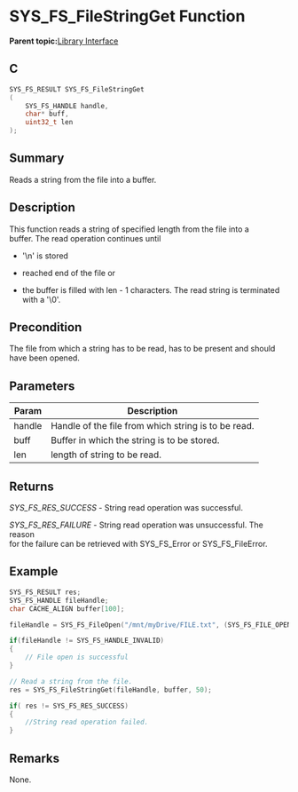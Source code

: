 # SYS\_FS\_FileStringGet Function

**Parent topic:**[Library Interface](GUID-42556FDF-A632-49FE-8A5E-9303A926578C.md)

## C

```c
SYS_FS_RESULT SYS_FS_FileStringGet
(
    SYS_FS_HANDLE handle,
    char* buff,
    uint32_t len
);
```

## Summary

Reads a string from the file into a buffer.

## Description

This function reads a string of specified length from the file into a<br />buffer. The read operation continues until

-   '\\n' is stored

-   reached end of the file or

-   the buffer is filled with len - 1 characters. The read string is terminated with a '\\0'.


## Precondition

The file from which a string has to be read, has to be present and should have been opened.

## Parameters

|Param|Description|
|-----|-----------|
|handle|Handle of the file from which string is to be read.|
|buff|Buffer in which the string is to be stored.|
|len|length of string to be read.|

## Returns

*SYS\_FS\_RES\_SUCCESS* - String read operation was successful.

*SYS\_FS\_RES\_FAILURE* - String read operation was unsuccessful. The reason<br />for the failure can be retrieved with SYS\_FS\_Error or SYS\_FS\_FileError.

## Example

```c
SYS_FS_RESULT res;
SYS_FS_HANDLE fileHandle;
char CACHE_ALIGN buffer[100];

fileHandle = SYS_FS_FileOpen("/mnt/myDrive/FILE.txt", (SYS_FS_FILE_OPEN_WRITE_PLUS));

if(fileHandle != SYS_FS_HANDLE_INVALID)
{
    // File open is successful
}

// Read a string from the file.
res = SYS_FS_FileStringGet(fileHandle, buffer, 50);

if( res != SYS_FS_RES_SUCCESS)
{
    //String read operation failed.
}
```

## Remarks

None.

